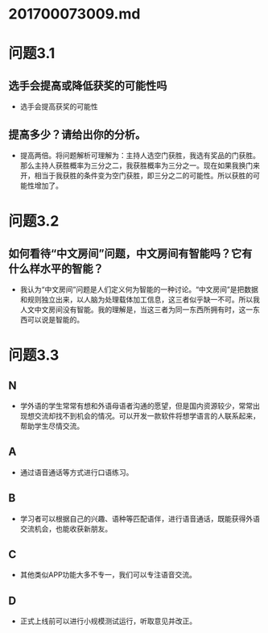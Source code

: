 # 201700073009.md
# 问题3.1
## 选手会提高或降低获奖的可能性吗
* 选手会提高获奖的可能性
## 提高多少？请给出你的分析。
* 提高两倍。将问题解析可理解为：主持人选空门获胜，我选有奖品的门获胜。那么主持人获胜概率为三分之二，我获胜概率为三分之一。现在如果我换门来开，相当于我获胜的条件变为空门获胜，即三分之二的可能性。所以获胜的可能性增加了。
# 问题3.2
## 如何看待“中文房间”问题，中文房间有智能吗？它有什么样水平的智能？
* 我认为“中文房间”问题是人们定义何为智能的一种讨论。“中文房间”是把数据和规则独立出来，以人脑为处理载体加工信息，这三者似乎缺一不可。所以我人文中文房间没有智能。我的理解是，当这三者为同一东西所拥有时，这一东西可以说是智能的。
# 问题3.3
## N
* 学外语的学生常常有想和外语母语者沟通的愿望，但是国内资源较少，常常出现想交流却找不到机会的情况。可以开发一款软件将想学语言的人联系起来，帮助学生尽情交流。
## A
* 通过语音通话等方式进行口语练习。
## B
* 学习者可以根据自己的兴趣、语种等匹配语伴，进行语音通话，既能获得外语交流机会，也能收获新朋友。
## C
* 其他类似APP功能大多不专一，我们可以专注语音交流。
## D
* 正式上线前可以进行小规模测试运行，听取意见并改正。
